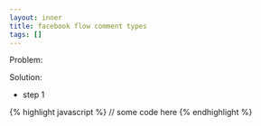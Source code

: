 ```yaml
---
layout: inner
title: facebook flow comment types
tags: []
---
```

Problem: 

Solution:

* step 1

{% highlight javascript %}
// some code here
{% endhighlight %}